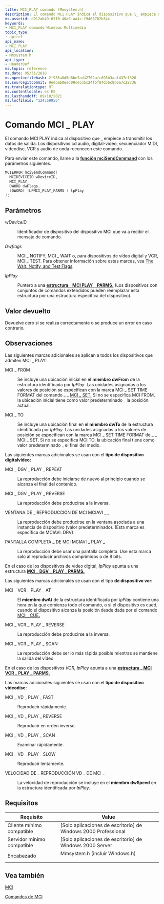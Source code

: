 ```yaml
---
title: MCI_PLAY comando (Mmsystem.h)
description: El comando MCI PLAY indica al dispositivo que \_ empiece a transmitir los datos de salida. Los dispositivos cd audio, digital-video, secuenciador MIDI, videodisc, VCR y audio de onda reconocen este comando.
ms.assetid: d912ab49-63f0-40a9-aa4c-f9463782b54c
keywords:
- MCI_PLAY comando Windows Multimedia
topic_type:
- apiref
api_name:
- MCI_PLAY
api_location:
- Mmsystem.h
api_type:
- HeaderDef
ms.topic: reference
ms.date: 05/31/2018
ms.openlocfilehash: 2f985a8d5d6be7ad42702afc898b3aaf437ef320
ms.sourcegitcommit: 9eebab0ead09cecdbc24f5f84d56c8b6a7c22736
ms.translationtype: MT
ms.contentlocale: es-ES
ms.lasthandoff: 09/10/2021
ms.locfileid: "124369956"
---
```

# <a name="mci_play-command"></a>Comando MCI \_ PLAY

El comando MCI PLAY indica al dispositivo que \_ empiece a transmitir los datos de salida. Los dispositivos cd audio, digital-video, secuenciador MIDI, videodisc, VCR y audio de onda reconocen este comando.

Para enviar este comando, llame a la [**función mciSendCommand**](/previous-versions//dd757160(v=vs.85)) con los parámetros siguientes.


```C++
MCIERROR mciSendCommand(
  MCIDEVICEID wDeviceID, 
  MCI_PLAY, 
  DWORD dwFlags, 
  (DWORD) (LPMCI_PLAY_PARMS ) lpPlay
);
```



## <a name="parameters"></a>Parámetros

<dl> <dt>

<span id="wDeviceID"></span><span id="wdeviceid"></span><span id="WDEVICEID"></span>*wDeviceID*
</dt> <dd>

Identificador de dispositivo del dispositivo MCI que va a recibir el mensaje de comando.

</dd> <dt>

<span id="dwFlags"></span><span id="dwflags"></span><span id="DWFLAGS"></span>*Dwflags*
</dt> <dd>

MCI \_ NOTIFY, MCI \_ WAIT o, para dispositivos de vídeo digital y VCR, MCI \_ TEST. Para obtener información sobre estas marcas, vea [The Wait, Notify, and Test Flags](the-wait-notify-and-test-flags.md).

</dd> <dt>

<span id="lpPlay"></span><span id="lpplay"></span><span id="LPPLAY"></span>*lpPlay*
</dt> <dd>

Puntero a una [**estructura \_ MCI PLAY \_ PARMS.**](mci-play-parms.md) (Los dispositivos con conjuntos de comandos extendidos pueden reemplazar esta estructura por una estructura específica del dispositivo).

</dd> </dl>

## <a name="return-value"></a>Valor devuelto

Devuelve cero si se realiza correctamente o se produce un error en caso contrario.

## <a name="remarks"></a>Observaciones

Las siguientes marcas adicionales se aplican a todos los dispositivos que admiten MCI \_ PLAY:

<dl> <dt>

<span id="MCI_FROM"></span><span id="mci_from"></span>MCI \_ FROM
</dt> <dd>

Se incluye una ubicación inicial en el **miembro dwFrom** de la estructura identificada por *lpPlay*. Las unidades asignadas a los valores de posición se especifican con la marca MCI \_ SET TIME FORMAT del comando \_ \_ [MCI \_ SET.](mci-set.md) Si no se especifica MCI FROM, la ubicación inicial tiene como valor predeterminado \_ la posición actual.

</dd> <dt>

<span id="MCI_TO"></span><span id="mci_to"></span>MCI \_ TO
</dt> <dd>

Se incluye una ubicación final en el **miembro dwTo** de la estructura identificada por *lpPlay*. Las unidades asignadas a los valores de posición se especifican con la marca MCI \_ SET TIME FORMAT de \_ \_ MCI \_ SET. Si no se especifica MCI TO, la ubicación final tiene como valor predeterminado \_ el final del medio.

</dd> </dl>

Las siguientes marcas adicionales se usan con el **tipo de dispositivo digitalvideo:**

<dl> <dt>

<span id="MCI_DGV_PLAY_REPEAT"></span><span id="mci_dgv_play_repeat"></span>MCI \_ DGV \_ PLAY \_ REPEAT
</dt> <dd>

La reproducción debe iniciarse de nuevo al principio cuando se alcanza el final del contenido.

</dd> <dt>

<span id="MCI_DGV_PLAY_REVERSE"></span><span id="mci_dgv_play_reverse"></span>MCI \_ DGV \_ PLAY \_ REVERSE
</dt> <dd>

La reproducción debe producirse a la inversa.

</dd> <dt>

<span id="MCI_MCIAVI_PLAY_WINDOW"></span><span id="mci_mciavi_play_window"></span>VENTANA DE \_ REPRODUCCIÓN DE MCI MCIAVI \_ \_
</dt> <dd>

La reproducción debe producirse en la ventana asociada a una instancia de dispositivo (valor predeterminado). (Esta marca es específica de MCIAVI. DRV).

</dd> <dt>

<span id="MCI_MCIAVI_PLAY_FULLSCREEN"></span><span id="mci_mciavi_play_fullscreen"></span>PANTALLA COMPLETA \_ DE MCI MCIAVI \_ PLAY \_
</dt> <dd>

La reproducción debe usar una pantalla completa. Use esta marca solo al reproducir archivos comprimidos o de 8 bits.

</dd> </dl>

En el caso de los dispositivos de vídeo digital, *lpPlay* apunta a una estructura [**MCI \_ DGV \_ PLAY \_ PARMS.**](/previous-versions//dd743396(v=vs.85))

Las siguientes marcas adicionales se usan con el tipo **de dispositivo vcr:**

<dl> <dt>

<span id="MCI_VCR_PLAY_AT"></span><span id="mci_vcr_play_at"></span>MCI \_ VCR \_ PLAY \_ AT
</dt> <dd>

El **miembro dwAt** de la estructura identificada por *lpPlay* contiene una hora en la que comienza todo el comando, o si el dispositivo es cued, cuando el dispositivo alcanza la posición desde dada por el comando [MCI \_ CUE.](mci-cue.md)

</dd> <dt>

<span id="MCI_VCR_PLAY_REVERSE"></span><span id="mci_vcr_play_reverse"></span>MCI \_ VCR \_ PLAY \_ REVERSE
</dt> <dd>

La reproducción debe producirse a la inversa.

</dd> <dt>

<span id="MCI_VCR_PLAY_SCAN"></span><span id="mci_vcr_play_scan"></span>MCI \_ VCR \_ PLAY \_ SCAN
</dt> <dd>

La reproducción debe ser lo más rápida posible mientras se mantiene la salida del vídeo.

</dd> </dl>

En el caso de los dispositivos *VCR, lpPlay* apunta a una [**estructura \_ MCI VCR \_ PLAY \_ PARMS.**](mci-vcr-play-parms.md)

Las marcas adicionales siguientes se usan con el **tipo de dispositivo videodisc:**

<dl> <dt>

<span id="MCI_VD_PLAY_FAST"></span><span id="mci_vd_play_fast"></span>MCI \_ VD \_ PLAY \_ FAST
</dt> <dd>

Reproducir rápidamente.

</dd> <dt>

<span id="MCI_VD_PLAY_REVERSE"></span><span id="mci_vd_play_reverse"></span>MCI \_ VD \_ PLAY \_ REVERSE
</dt> <dd>

Reproducir en orden inverso.

</dd> <dt>

<span id="MCI_VD_PLAY_SCAN"></span><span id="mci_vd_play_scan"></span>MCI \_ VD \_ PLAY \_ SCAN
</dt> <dd>

Examinar rápidamente.

</dd> <dt>

<span id="MCI_VD_PLAY_SLOW"></span><span id="mci_vd_play_slow"></span>MCI \_ VD \_ PLAY \_ SLOW
</dt> <dd>

Reproducir lentamente.

</dd> <dt>

<span id="MCI_VD_PLAY_SPEED"></span><span id="mci_vd_play_speed"></span>VELOCIDAD DE \_ REPRODUCCIÓN VD \_ DE MCI \_
</dt> <dd>

La velocidad de reproducción se incluye en el **miembro dwSpeed** en la estructura identificada por *lpPlay*.

</dd> </dl>

## <a name="requirements"></a>Requisitos



| Requisito | Value |
|-------------------------------------|-----------------------------------------------------------------------------------------------------------|
| Cliente mínimo compatible<br/> | \[Solo aplicaciones de escritorio\] de Windows 2000 Professional<br/>                                                |
| Servidor mínimo compatible<br/> | \[Solo aplicaciones de escritorio\] de Windows 2000 Server<br/>                                                      |
| Encabezado<br/>                   | <dl> <dt>Mmsystem.h (incluir Windows.h)</dt> </dl> |



## <a name="see-also"></a>Vea también

<dl> <dt>

[MCI](mci.md)
</dt> <dt>

[Comandos de MCI](mci-commands.md)
</dt> </dl>

 

